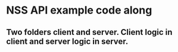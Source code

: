 # NSS API example code along

## Two folders client and server. Client logic in client and server logic in server.


